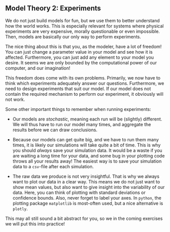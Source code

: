 ## Model Theory 2: Experiments

We do not just build models for fun, but we use them to better understand how the world works. This is especially relevant for systems where physical experiments are very expensive, morally questionable or even impossible. Then, models are basically our only way to perform experiments. 

The nice thing about this is that you, as the modeler, have a lot of freedom! You can just change a parameter value in your model and see how it is affected. Furthermore, you can just add any element to your model you desire. It seems we are only bounded by the computational power of our computer, and our imagination!

This freedom does come with its own problems. Primarily, we now have to think which experiments adequately answer our questions. Furthermore, we need to design experiments that suit our model. If our model does not contain the required mechanism to perform our experiment, it obviously will not work.

Some other important things to remember when running experiments:

* Our models are *stochastic*, meaning each run will be (slightly) different. We will thus have to run our model many times, and aggregate the results before we can draw conclusions.

* Because our models can get quite big, and we have to run them many times, it is likely our simulations will take quite a bit of time. This is why you should *always* save your simulation data. It would be a waste if you are waiting a long time for your data, and some bug in your plotting code throws all your results away! The easiest way is to save your simulation data to a `csv`-file after each simulation.

* The raw data we produce is not very insightful. That is why we always want to plot our data in a clear way. This means we do not just want to show mean values, but also want to give insight into the variability of our data. Here, you can think of plotting with standard deviations or confidence bounds. Also, never forget to label your axes. In `python`, the plotting package `matplotlib` is most-often used, but a nice alternative is `plotly`.


This may all still sound a bit abstract for you, so we in the coming exercises we will put this into practice!